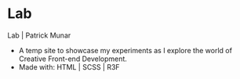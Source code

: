 # Lab
Lab | Patrick Munar

- A temp site to showcase my experiments as I explore the world of Creative Front-end Development.
- Made with: HTML | SCSS | R3F
